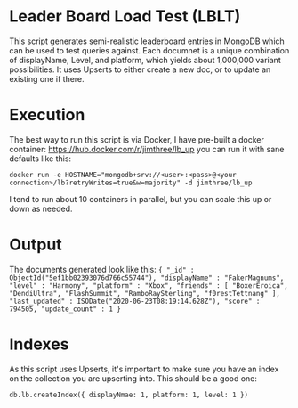 # Leader Board Load Test (LBLT)
This script generates semi-realistic leaderboard entries in MongoDB which can be used to test queries against.  Each documnet  is a unique combination of displayName, Level, and platform, which yields about 1,000,000 variant possibilities. It uses Upserts to either create a new doc, or to update an existing one if there.

# Execution
The best way to run this script is via Docker, I have pre-built a docker container: https://hub.docker.com/r/jimthree/lb_up you can run it with sane defaults like this:

`docker run -e HOSTNAME="mongodb+srv://<user>:<pass>@<your connection>/lb?retryWrites=true&w=majority" -d jimthree/lb_up `

I tend to run about 10 containers in parallel, but you can scale this up or down as needed.

# Output
The documents generated look like this:
`
{
	"_id" : ObjectId("5ef1bb02393076d766c55744"),
	"displayName" : "FakerMagnums",
	"level" : "Harmony",
	"platform" : "Xbox",
	"friends" : [
		"BoxerEroica",
		"DendiUltra",
		"FlashSummit",
		"RamboRaySterling",
		"f0restTettnang"
	],
	"last_updated" : ISODate("2020-06-23T08:19:14.628Z"),
	"score" : 794505,
	"update_count" : 1
}
`
# Indexes
As this script uses Upserts, it's important to make sure you have an index on the collection you are upserting into.  This should be a good one:

`db.lb.createIndex({ displayNmae: 1, platform: 1, level: 1 }) `

